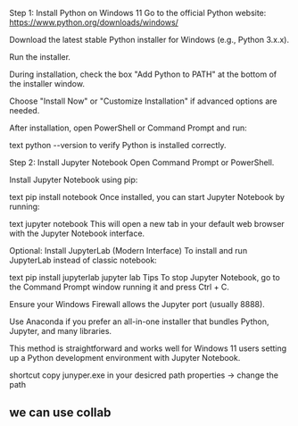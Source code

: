 Step 1: Install Python on Windows 11
Go to the official Python website: https://www.python.org/downloads/windows/

Download the latest stable Python installer for Windows (e.g., Python 3.x.x).

Run the installer.

During installation, check the box "Add Python to PATH" at the bottom of the installer window.

Choose "Install Now" or "Customize Installation" if advanced options are needed.

After installation, open PowerShell or Command Prompt and run:

text
python --version
to verify Python is installed correctly.

Step 2: Install Jupyter Notebook
Open Command Prompt or PowerShell.

Install Jupyter Notebook using pip:

text
pip install notebook
Once installed, you can start Jupyter Notebook by running:

text
jupyter notebook
This will open a new tab in your default web browser with the Jupyter Notebook interface.

Optional: Install JupyterLab (Modern Interface)
To install and run JupyterLab instead of classic notebook:

text
pip install jupyterlab
jupyter lab
Tips
To stop Jupyter Notebook, go to the Command Prompt window running it and press Ctrl + C.

Ensure your Windows Firewall allows the Jupyter port (usually 8888).

Use Anaconda if you prefer an all-in-one installer that bundles Python, Jupyter, and many libraries.

This method is straightforward and works well for Windows 11 users setting up a Python development environment with Jupyter Notebook.


shortcut
copy junyper.exe in your desicred path
properties -> change the path


## we can use collab 